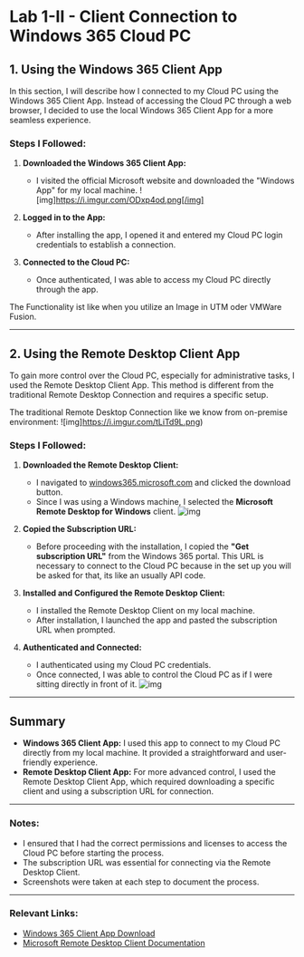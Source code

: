 # Lab 1-II - Client Connection to Windows 365 Cloud PC

## 1. Using the Windows 365 Client App

In this section, I will describe how I connected to my Cloud PC using the Windows 365 Client App. Instead of accessing the Cloud PC through a web browser, I decided to use the local Windows 365 Client App for a more seamless experience.

### Steps I Followed:
1. **Downloaded the Windows 365 Client App:**
   - I visited the official Microsoft website and downloaded the "Windows App" for my local machine.
![img]https://i.imgur.com/ODxp4od.png[/img]

2. **Logged in to the App:**
   - After installing the app, I opened it and entered my Cloud PC login credentials to establish a connection.

3. **Connected to the Cloud PC:**
   - Once authenticated, I was able to access my Cloud PC directly through the app.

The Functionality ist like when you utilize an Image in UTM oder VMWare Fusion.

---

## 2. Using the Remote Desktop Client App

To gain more control over the Cloud PC, especially for administrative tasks, I used the Remote Desktop Client App. This method is different from the traditional Remote Desktop Connection and requires a specific setup.

The traditional Remote Desktop Connection like we know from on-premise environment:
![img]https://i.imgur.com/tLiTd9L.png)

### Steps I Followed:
1. **Downloaded the Remote Desktop Client:**
   - I navigated to [windows365.microsoft.com](https://windows365.microsoft.com) and clicked the download button.
   - Since I was using a Windows machine, I selected the **Microsoft Remote Desktop for Windows** client.
![img](https://i.imgur.com/hSrQ9dV.png)

2. **Copied the Subscription URL:**
   - Before proceeding with the installation, I copied the **"Get subscription URL"** from the Windows 365 portal. This URL is necessary to connect to the Cloud PC because in the set up you will be asked for that, its like an usually API code.

3. **Installed and Configured the Remote Desktop Client:**
   - I installed the Remote Desktop Client on my local machine.
   - After installation, I launched the app and pasted the subscription URL when prompted.

4. **Authenticated and Connected:**
   - I authenticated using my Cloud PC credentials.
   - Once connected, I was able to control the Cloud PC as if I were sitting directly in front of it.
![img](https://i.imgur.com/bWUtLck.png)
---

## Summary

- **Windows 365 Client App:** I used this app to connect to my Cloud PC directly from my local machine. It provided a straightforward and user-friendly experience.
- **Remote Desktop Client App:** For more advanced control, I used the Remote Desktop Client App, which required downloading a specific client and using a subscription URL for connection.

---

### Notes:
- I ensured that I had the correct permissions and licenses to access the Cloud PC before starting the process.
- The subscription URL was essential for connecting via the Remote Desktop Client.
- Screenshots were taken at each step to document the process.

---

### Relevant Links:
- [Windows 365 Client App Download](https://windows365.microsoft.com)
- [Microsoft Remote Desktop Client Documentation](https://learn.microsoft.com/en-us/windows-server/remote/remote-desktop-services/clients/remote-desktop-clients)